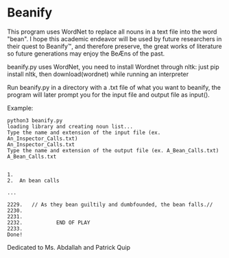 # Beanify
This program uses WordNet to replace all nouns in a text file into the word "bean". I hope this academic endeavor will be used by future researchers in their quest to Beanify™, and therefore preserve, the great works of literature so future generations may enjoy the BeÆns of the past.

beanify.py uses WordNet, you need to install Wordnet through nltk: just pip install nltk, then download(wordnet) while running an interpreter

Run beanify.py in a directory with a .txt file of what you want to beanify, the program will later prompt you for the input file and output file as input().

Example:
~~~~
python3 beanify.py
loading library and creating noun list...
Type the name and extension of the input file (ex. An_Inspector_Calls.txt)
An_Inspector_Calls.txt
Type the name and extension of the output file (ex. A_Bean_Calls.txt)
A_Bean_Calls.txt


1.	                         
2.	An bean calls  

...

2229.   // As they bean guiltily and dumbfounded, the bean falls.//
2230.
2231.
2232.           END OF PLAY
2233.
Done!
~~~~



Dedicated to Ms. Abdallah and Patrick Quip